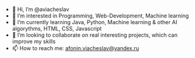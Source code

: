 - 👋 Hi, I’m @aviacheslav
- 👀 I’m interested in Programming, Web-Development, Machine learning
- 🌱 I’m currently learning Java, Python, Machine learning & other AI algorythms, HTML, CSS, Javascript
- 💞️ I’m looking to collaborate on real interesting projects, which can improve my skills
- 📫 How to reach me: afonin.viacheslav@yandex.ru

<!---
aviacheslav/aviacheslav is a ✨ special ✨ repository because its `README.md` (this file) appears on your GitHub profile.
You can click the Preview link to take a look at your changes.
--->
